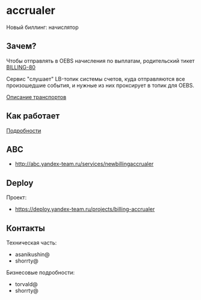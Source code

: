 # accrualer

Новый биллинг: начислятор

## Зачем?

Чтобы отправлять в OEBS начисления по выплатам, родительский тикет [BILLING-80](https://st.yandex-team.ru/BILLING-80)

Сервис "слушает" LB-топик системы счетов, куда отправляются все произошедшие события, и нужные из них проксирует в топик
для OEBS.

[Описание транспортов](docs/transports.md)

## Как работает

[Подробности](docs/workflow.md)

## ABC

- http://abc.yandex-team.ru/services/newbillingaccrualer

## Deploy

Проект:

- https://deploy.yandex-team.ru/projects/billing-accrualer

## Контакты

Техническая часть:

- asanikushin@
- shorrty@

Бизнесовые подробности:

- torvald@
- shorrty@
